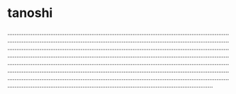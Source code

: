 # tanoshi

.......................................................................................................................................................................................................................................................................................................................................................................................................................................................................................................................................................................................................................................................................................................................................................................................................................................................................................................................................................................................................................